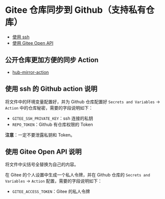 # Gitee 仓库同步到 Github（支持私有仓库）
- [使用 ssh](ssh-to-gitee.yml)
- [使用 Gitee Open API](gitee-open-api.yml)

## 公开仓库更加方便的同步 Action
- [hub-mirror-action](https://github.com/Yikun/hub-mirror-action)

## 使用 ssh 的 Github action 说明
将文件中的环境变量配置好，并为 Github 仓库配置好 `Secrets and Variables` -> `Action` 中的仓库秘密，需要的字段说明如下：
- `GITEE_SSH_PRIVATE_KEY`：ssh 连接的私钥
- `REPO_TOKEN`：Github 有仓库权限的 Token

**注意**：一定不要泄露私钥和 Token。

## 使用 Gitee Open API 说明
将文件中尖括号全替换为自己的内容。

在 Gitee 的个人设置中生成一个私人令牌，并在 Github 仓库的 `Secrets and Variables` -> `Action` 配置，需要的字段说明如下：
- `GITEE_ACCESS_TOKEN`：Gitee 的私人令牌

